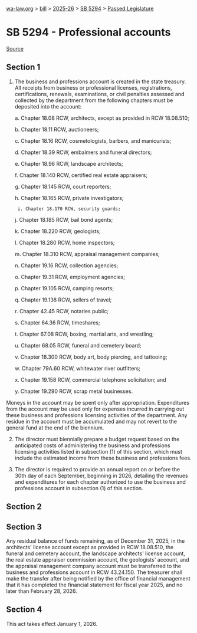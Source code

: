 [wa-law.org](/) > [bill](/bill/) > [2025-26](/bill/2025-26/) > [SB 5294](/bill/2025-26/sb/5294/) > [Passed Legislature](/bill/2025-26/sb/5294/S.PL/)

# SB 5294 - Professional accounts

[Source](http://lawfilesext.leg.wa.gov/biennium/2025-26/Pdf/Bills/Senate%20Passed%20Legislature/5294-S.PL.pdf)

## Section 1
1. The business and professions account is created in the state treasury. All receipts from business or professional licenses, registrations, certifications, renewals, examinations, or civil penalties assessed and collected by the department from the following chapters must be deposited into the account:

    a. Chapter 18.08 RCW, architects, except as provided in RCW 18.08.510;

    b. Chapter 18.11 RCW, auctioneers;

    c. Chapter 18.16 RCW, cosmetologists, barbers, and manicurists;

    d. Chapter 18.39 RCW, embalmers and funeral directors;

    e. Chapter 18.96 RCW, landscape architects;

    f. Chapter 18.140 RCW, certified real estate appraisers;

    g. Chapter 18.145 RCW, court reporters;

    h. Chapter 18.165 RCW, private investigators;

        i. Chapter 18.170 RCW, security guards;

    j. Chapter 18.185 RCW, bail bond agents;

    k. Chapter 18.220 RCW, geologists;

    l. Chapter 18.280 RCW, home inspectors;

    m. Chapter 18.310 RCW, appraisal management companies;

    n. Chapter 19.16 RCW, collection agencies;

    o. Chapter 19.31 RCW, employment agencies;

    p. Chapter 19.105 RCW, camping resorts;

    q. Chapter 19.138 RCW, sellers of travel;

    r. Chapter 42.45 RCW, notaries public;

    s. Chapter 64.36 RCW, timeshares;

    t. Chapter 67.08 RCW, boxing, martial arts, and wrestling;

    u. Chapter 68.05 RCW, funeral and cemetery board;

    v. Chapter 18.300 RCW, body art, body piercing, and tattooing;

    w. Chapter 79A.60 RCW, whitewater river outfitters;

    x. Chapter 19.158 RCW, commercial telephone solicitation; and

    y. Chapter 19.290 RCW, scrap metal businesses.

Moneys in the account may be spent only after appropriation. Expenditures from the account may be used only for expenses incurred in carrying out these business and professions licensing activities of the department. Any residue in the account must be accumulated and may not revert to the general fund at the end of the biennium.

2. The director must biennially prepare a budget request based on the anticipated costs of administering the business and professions licensing activities listed in subsection (1) of this section, which must include the estimated income from these business and professions fees.

3. The director is required to provide an annual report on or before the 30th day of each September, beginning in 2026, detailing the revenues and expenditures for each chapter authorized to use the business and professions account in subsection (1) of this section.

## Section 2
## Section 3
Any residual balance of funds remaining, as of December 31, 2025, in the architects' license account except as provided in RCW 18.08.510, the funeral and cemetery account, the landscape architects' license account, the real estate appraiser commission account, the geologists' account, and the appraisal management company account must be transferred to the business and professions account in RCW 43.24.150. The treasurer shall make the transfer after being notified by the office of financial management that it has completed the financial statement for fiscal year 2025, and no later than February 28, 2026.

## Section 4
This act takes effect January 1, 2026.
